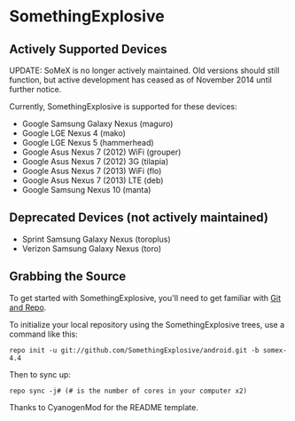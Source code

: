 SomethingExplosive
==================

Actively Supported Devices
--------------------------

UPDATE: SoMeX is no longer actively maintained. Old versions should still function,
but active development has ceased as of November 2014 until further notice.

Currently, SomethingExplosive is supported for these devices:
* Google Samsung Galaxy Nexus (maguro)
* Google LGE Nexus 4 (mako)
* Google LGE Nexus 5 (hammerhead)
* Google Asus Nexus 7 (2012) WiFi (grouper)
* Google Asus Nexus 7 (2012) 3G (tilapia)
* Google Asus Nexus 7 (2013) WiFi (flo)
* Google Asus Nexus 7 (2013) LTE (deb)
* Google Samsung Nexus 10 (manta)

Deprecated Devices (not actively maintained)
--------------------------------------------
* Sprint Samsung Galaxy Nexus (toroplus)
* Verizon Samsung Galaxy Nexus (toro)

Grabbing the Source
-------------------

To get started with SomethingExplosive, you'll need to get
familiar with [Git and Repo](http://source.android.com/source/using-repo.html).

To initialize your local repository using the SomethingExplosive trees, use a command like this:

    repo init -u git://github.com/SomethingExplosive/android.git -b somex-4.4

Then to sync up:

    repo sync -j# (# is the number of cores in your computer x2)

Thanks to CyanogenMod for the README template.
